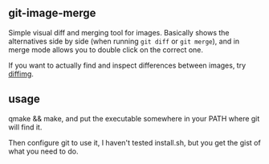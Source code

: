 git-image-merge
---------------

Simple visual diff and merging tool for images. Basically shows the
alternatives side by side (when running `git diff` or `git merge`), and in merge
mode allows you to double click on the correct one.

If you want to actually find and inspect differences between images, try
[diffimg](https://github.com/sandsmark/diffimg).


usage
-----

qmake && make, and put the executable somewhere in your PATH where git will find it.

Then configure git to use it, I haven't tested install.sh, but you get the gist
of what you need to do.


